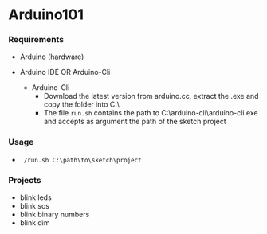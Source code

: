 # Arduino101

### Requirements

- Arduino (hardware)
- Arduino IDE OR Arduino-Cli

  - Arduino-Cli
    - Download the latest version from arduino.cc, extract the .exe and copy the folder into C:\
    - The file ```run.sh``` contains the path to C:\arduino-cli\arduino-cli.exe and accepts as argument the path of the sketch project

### Usage

- ```./run.sh C:\path\to\sketch\project```

### Projects

- blink leds
- blink sos
- blink binary numbers
- blink dim

